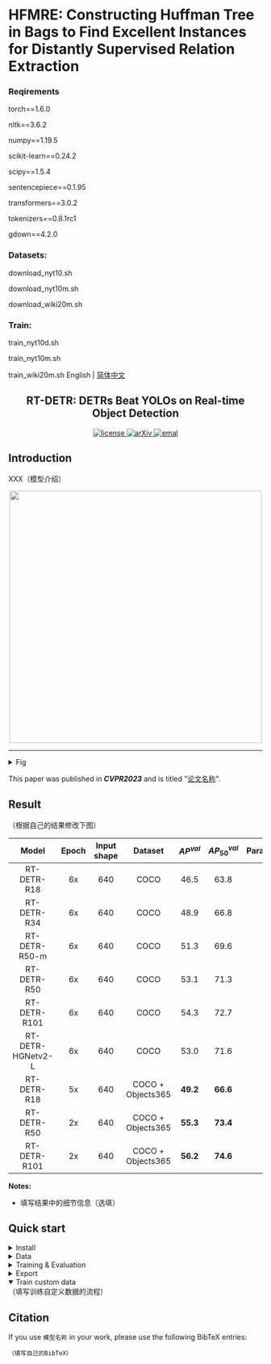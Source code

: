# HFMRE: Constructing Huffman Tree in Bags to Find Excellent Instances for Distantly Supervised Relation Extraction



### Reqirements
torch==1.6.0 

nltk==3.6.2 

numpy==1.19.5

scikit-learn==0.24.2

scipy==1.5.4	

sentencepiece==0.1.95

transformers==3.0.2

tokenizers==0.8.1rc1

gdown==4.2.0

### Datasets:
download_nyt10.sh

download_nyt10m.sh

download_wiki20m.sh


### Train:
train_nyt10d.sh

train_nyt10m.sh

train_wiki20m.sh
English | [简体中文](README_cn.md)

<h2 align="center">RT-DETR: DETRs Beat YOLOs on Real-time Object Detection</h2>
<p align="center">
    <!-- <a href="https://github.com/lyuwenyu/RT-DETR/blob/main/LICENSE">
        <img alt="license" src="https://img.shields.io/badge/LICENSE-Apache%202.0-blue">
    </a> -->
    <a href="https://github.com/lyuwenyu/RT-DETR/blob/main/LICENSE">
        <img alt="license" src="https://img.shields.io/github/license/lyuwenyu/RT-DETR">
    </a>
    <a href="https://arxiv.org/abs/2304.08069">
        <img alt="arXiv" src="https://img.shields.io/badge/arXiv-2304.08069-red">
    </a>
    <a href="mailto: lyuwenyu@foxmail.com">
        <img alt="emal" src="https://img.shields.io/badge/contact_me-email-yellow">
    </a>
</p>



## Introduction

XXX（模型介绍）

<div align="center">
  <!-- <img src="https://github.com/PaddlePaddle/PaddleDetection/assets/17582080/3184a08e-aa4d-49cf-9079-f3695c4cc1c3" width=300 /> -->
  <img src="https://raw.githubusercontent.com/qluinfo/WXL/main/images/editing-talk.png" width=500 >
</div>



---
<details>
<summary>Fig</summary>
![ppdetr_overview](https://github.com/lyuwenyu/RT-DETR/assets/17582080/737f0d94-e028-4793-967e-201bdde57a5a)
</details>

This paper was published in ***CVPR2023*** and is titled "[论文名称](论文地址)".




## Result

（根据自己的结果修改下图）

|       Model       | Epoch | Input shape |      Dataset      | $AP^{val}$ | $AP^{val}_{50}$ | Params(M) | FLOPs(G) |
| :---------------: | :---: | :---------: | :---------------: | :--------: | :-------------: | :-------: | :------: |
|    RT-DETR-R18    |  6x   |     640     |       COCO        |    46.5    |      63.8       |    20     |    60    |
|    RT-DETR-R34    |  6x   |     640     |       COCO        |    48.9    |      66.8       |    31     |    92    |
|   RT-DETR-R50-m   |  6x   |     640     |       COCO        |    51.3    |      69.6       |    36     |   100    |
|    RT-DETR-R50    |  6x   |     640     |       COCO        |    53.1    |      71.3       |    42     |   136    |
|   RT-DETR-R101    |  6x   |     640     |       COCO        |    54.3    |      72.7       |    76     |   259    |
| RT-DETR-HGNetv2-L |  6x   |     640     |       COCO        |    53.0    |      71.6       |    32     |    11    |
|    RT-DETR-R18    |  5x   |     640     | COCO + Objects365 |  **49.2**  |    **66.6**     |    20     |    60    |
|    RT-DETR-R50    |  2x   |     640     | COCO + Objects365 |  **55.3**  |    **73.4**     |    42     |   136    |
|   RT-DETR-R101    |  2x   |     640     | COCO + Objects365 |  **56.2**  |    **74.6**     |    76     |   259    |

**Notes:**
- 填写结果中的细节信息（选填）



## Quick start

<details>
<summary>Install</summary>

```bash
pip install -r requirements.txt
```

</details>



<details>
<summary>Data</summary>

- Data1
- Data2

</details>



<details>
<summary>Training & Evaluation</summary>

```shell
# training 
（填写训练的指令）
```

```shell
# evaluation
(填写测试的指令)
```

</details>



<details>
<summary>Export</summary>

```shell
（填写导出结果的指令）
```
</details>



<details open>
<summary>Train custom data</summary>
（填写训练自定义数据的流程）



## Citation
If you use `模型名称` in your work, please use the following BibTeX entries:
```
（填写自己的BibTeX）
```
